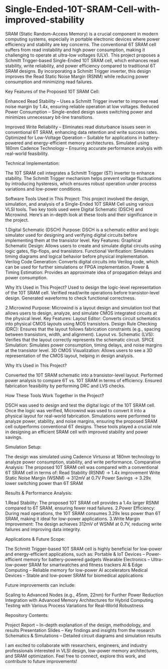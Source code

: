 # Single-Ended-10T-SRAM-Cell-with-improved-stability
SRAM (Static Random-Access Memory) is a crucial component in modern computing systems, especially in portable electronic devices where power efficiency and stability are key concerns. The conventional 6T SRAM cell suffers from read instability and high power consumption, making it challenging to operate at ultra-low voltages (ULV). This project proposes a Schmitt Trigger-based Single-Ended 10T SRAM cell, which enhances read stability, write reliability, and power efficiency compared to traditional 6T SRAM designs. By incorporating a Schmitt Trigger inverter, this design improves the Read Static Noise Margin (RSNM) while reducing power consumption and minimizing read failures.

Key Features of the Proposed 10T SRAM Cell:

Enhanced Read Stability – Uses a Schmitt Trigger inverter to improve read noise margin by 1.4x, ensuring reliable operation at low voltages.
Reduced Power Consumption – Single-ended design saves switching power and minimizes unnecessary bit-line transitions.

Improved Write Reliability – Eliminates read disturbance issues seen in conventional 6T SRAM, enhancing data retention and write success rates.
Optimized for Low-Voltage Operation – Suitable for applications in battery-powered and energy-efficient memory architectures.
Simulated using 180nm Cadence Technology – Ensuring accurate performance analysis with real-world feasibility.

Technical Implementation:

The 10T SRAM cell integrates a Schmitt Trigger (ST) inverter to enhance stability. The Schmitt Trigger mechanism helps prevent voltage fluctuations by introducing hysteresis, which ensures robust operation under process variations and low-power conditions.

Software Tools Used in This Project:
This project involved the design, simulation, and analysis of a Single-Ended 10T SRAM Cell using various VLSI tools. Two key tools used were Digital Schematic (DSCH) and Microwind. Here’s an in-depth look at these tools and their significance in the project.

1.Digital Schematic (DSCH)
Purpose: DSCH is a schematic editor and logic simulator used for designing and verifying digital circuits before implementing them at the transistor level.
Key Features:
Graphical Schematic Design: Allows users to create and simulate digital circuits using logic gates, flip-flops, and transistors.
Functional Verification: Simulates timing diagrams and logical behavior before physical implementation.
Verilog Code Generation: Converts digital circuits into Verilog code, which can be used for further simulations or FPGA implementation.
Power & Timing Estimation: Provides an approximate idea of propagation delays and power consumption.

Why It’s Used in This Project?
Used to design the logic-level representation of the 10T SRAM cell.
Verified read/write operations before transistor-level design.
Generated waveforms to check functional correctness.

2️.Microwind
Purpose: Microwind is a layout design and simulation tool that allows users to design, analyze, and simulate CMOS integrated circuits at the physical level.
Key Features:
Layout Editor: Converts circuit schematics into physical CMOS layouts using MOS transistors.
Design Rule Checking (DRC): Ensures that the layout follows fabrication constraints (e.g., spacing between transistors, width, and alignment).
Layout vs. Schematic (LVS): Verifies that the layout correctly represents the schematic circuit.
SPICE Simulation: Simulates power consumption, timing delays, and noise margins at the transistor level.
3D CMOS Visualization: Allows users to see a 3D representation of the CMOS layout, helping in design analysis.

Why It’s Used in This Project?

Converted the 10T SRAM schematic into a transistor-level layout.
Performed power analysis to compare 6T vs. 10T SRAM in terms of efficiency.
Ensured fabrication feasibility by performing DRC and LVS checks.

How These Tools Work Together in the Project?

DSCH was used to design and test the digital logic of the 10T SRAM cell.
Once the logic was verified, Microwind was used to convert it into a physical layout for real-world fabrication.
Simulations were performed to analyze power, stability, and noise margins, ensuring the proposed SRAM cell outperforms conventional 6T designs.
These tools played a crucial role in designing an efficient SRAM cell with improved stability and power savings.

Simulation Setup:

The design was simulated using Cadence Virtuoso at 180nm technology to analyze power consumption, stability, and write performance.
Comparative Analysis: The proposed 10T SRAM cell was compared with a conventional 6T SRAM cell in terms of:
Read Stability (RSNM) → 1.4x improvement
Write Static Noise Margin (WSNM) → 312mV at 0.7V
Power Savings → 3.29x lower switching power than 6T SRAM

Results & Performance Analysis:

1️.Read Stability: The proposed 10T SRAM cell provides a 1.4x larger RSNM compared to 6T SRAM, ensuring fewer read failures.
2.Power Efficiency: During read operations, the 10T SRAM consumes 3.29x less power than 6T SRAM, making it ideal for low-power applications.
3️.Write Margin Improvement: The design achieves 312mV of WSNM at 0.7V, reducing write failures and improving data integrity.

Applications & Future Scope:

The Schmitt Trigger-based 10T SRAM cell is highly beneficial for low-power and energy-efficient applications, such as:
Portable & IoT Devices – Power-efficient memory for battery-powered gadgets
Wearable Electronics – Ultra-low-power SRAM for smartwatches and fitness trackers
AI & Edge Computing – Reliable memory for low-power AI accelerators
Medical Devices – Stable and low-power SRAM for biomedical applications

Future improvements can include:

Scaling to Advanced Nodes (e.g., 45nm, 22nm) for Further Power Reduction
Integration with Advanced Memory Architectures for Hybrid Computing
Testing with Various Process Variations for Real-World Robustness

Repository Contents:

Project Report – In-depth explanation of the design, methodology, and results
Presentation Slides – Key findings and insights from the research
Schematics & Simulations – Detailed circuit diagrams and simulation results

I am excited to collaborate with researchers, engineers, and industry professionals interested in VLSI design, low-power memory architectures, and SRAM optimization. Feel free to connect, explore this work, and contribute to future improvements!
